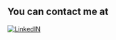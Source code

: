 ## You can contact me at 
[![LinkedIN](https://github.com/sahithianchac/learn/blob/main/docs/about/linkedin.jpg)](https://www.linkedin.com/in/sahithiancha/)
